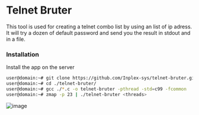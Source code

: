 # Telnet Bruter

This tool is used for creating a telnet combo list by
using an list of ip adress. It will try a dozen of default
password and send you the result in stdout and in a file.

### Installation
Install the app on the server
```sh
user@domain:~# git clone https://github.com/Inplex-sys/telnet-bruter.git
user@domain:~# cd ./telnet-bruter/
user@domain:~# gcc ./*.c -o telnet-bruter -pthread -std=c99 -fcommon
user@domain:~# zmap -p 23 | ./telnet-bruter <threads>
```

![image](https://user-images.githubusercontent.com/69421356/192002873-c8f5fd0d-9866-43dc-a18a-59b9ddf051f3.png)
